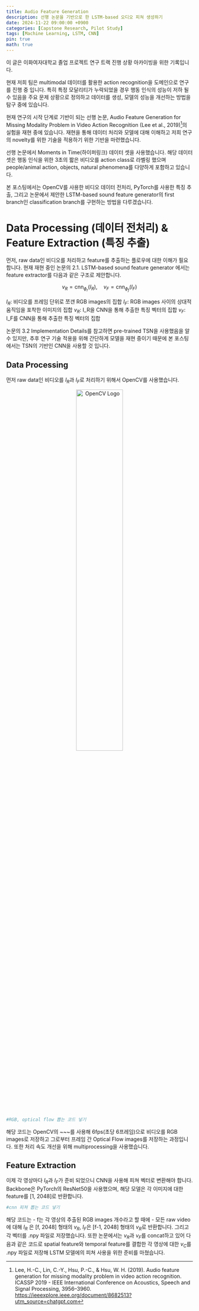 ```yaml
---
title: Audio Feature Generation
description: 선행 논문을 기반으로 한 LSTM-based 오디오 피쳐 생성하기
date: 2024-11-22 09:00:00 +0900
categories: [Capstone Research, Pilot Study]
tags: [Machine Learning, LSTM, CNN]
pin: true
math: true
---
```


이 글은 이화여자대학교 졸업 프로젝트 연구 트랙 진행 상황 아카이빙을 위한 기록입니다.

현재 저희 팀은 multimodal 데이터를 활용한 action recognition을 도메인으로 연구를 진행 중 입니다. 특히 특정 모달리티가 누락되었을 경우 행동 인식의 성능이 저하 될 수 있음을 주요 문제 상황으로 정의하고 데이터를 생성, 모델의 성능을 개선하는 방법을 탐구 중에 있습니다.

현재 연구의 시작 단계로 기반이 되는 선행 논문, Audio Feature Generation for Missing Modality Problem in Video Action Recognition (Lee et al., 2019)[^footnote]의 실험을 재현 중에 있습니다. 재현을 통해 데이터 처리와 모델에 대해 이해하고 저희 연구의 novelty를 위한 기술을 적용하기 위한 기반을 마련했습니다.

선행 논문에서  Moments in Time(하이퍼링크) 데이터 셋을 사용했습니다. 해당 데이터 셋은 행동 인식을 위한 3초의 짧은 비디오를 action class로 라벨링 했으며 people/animal action, objects, natural phenomena를 다양하게 포함하고 있습니다.

본 포스팅에서는 OpenCV를 사용한 비디오 데이터 전처리, PyTorch를 사용한 특징 추출, 그리고 논문에서 제안한 LSTM-based sound feature generator의 first branch인 classification branch를 구현하는 방법을 다루겠습니다.

# Data Processing (데이터 전처리) & Feature Extraction (특징 추출)

먼저, raw data인 비디오를 처리하고 feature를 추출하는 플로우에 대한 이해가 필요합니다. 현재 재현 중인 논문의 2.1. LSTM-based sound feature generator 에서는 feature extractor를 다음과 같은 구조로 제안합니다.

$$ v_R = \text{cnn}_{\phi_r}(I_R), \quad v_F = \text{cnn}_{\phi_f}(I_F) $$

$I_R$: 비디오를 프레임 단위로 쪼갠 RGB images의 집합
$I_F$: RGB images 사이의 상대적 움직임을 포착한 이미지의 집합 
$v_R$: I_R을 CNN을 통해 추출한 특징 벡터의 집합
$v_F$: I_F를 CNN을 통해 추출한 특징 벡터의 집합

논문의 3.2 Implementation Details를 참고하면 pre-trained TSN을 사용했음을 알 수 있지만, 추후 연구 기술 적용을 위해 간단하게 모델을 재현 중이기 때문에 본 포스팅에서는 TSN의 기반인 CNN을 사용할 것 입니다.

## Data Processing

먼저 raw data인 비디오를 $I_R$과 $I_F$로 처리하기 위해서 OpenCV를 사용했습니다. 
<div align="center">
  <img src="https://learning.rc.virginia.edu/courses/opencv/opencv_logo.png" alt="OpenCV Logo" style="width:50%;"/>
</div>


```python
#RGB, optical flow 뽑는 코드 넣기
```

해당 코드는 OpenCV의 ~~~를 사용해 6fps(초당 6프레임)으로 비디오를 RGB images로 저장하고 그로부터 프레임 간 Optical Flow images를 저장하는 과정입니다. 또한 처리 속도 개선을 위해 multiprocessing을 사용했습니다.

## Feature Extraction

이제 각 영상마다 $I_R$과 $I_F$가 준비 되었으니 CNN을 사용해 피쳐 벡터로 변환해야 합니다. Backbone은 PyTorch의 ResNet50을 사용했으며, 해당 모델은 각 이미지에 대한 feature를 [1, 2048]로 반환합니다.


```python
#cnn 피쳐 뽑는 코드 넣기
```

해당 코드는 - f는 각 영상의 추출된 RGB images 개수라고 할 때에 - 모든 raw video에 대해 $I_R$ 은 [f, 2048] 형태의 $v_R$, $I_F$은 [f-1, 2048] 형태의 $v_R$로 반환합니다. 그리고 각 벡터를 .npy 파일로 저장했습니다.
또한 논문에서는 $v_R$과 $v_F$를 concat하고 있어 다음과 같은 코드로 spatial feature와 temporal feature를 결합한 각 영상에 대한 $v_C$를 .npy 파일로 저장해 LSTM 모델에의 피쳐 사용을 위한 준비를 마쳤습니다.

[^footnote]: Lee, H.-C., Lin, C.-Y., Hsu, P.-C., & Hsu, W. H. (2019). Audio feature generation for missing modality problem in video action recognition. ICASSP 2019 - IEEE International Conference on Acoustics, Speech and Signal Processing, 3956–3960. https://ieeexplore.ieee.org/document/8682513?utm_source=chatgpt.com